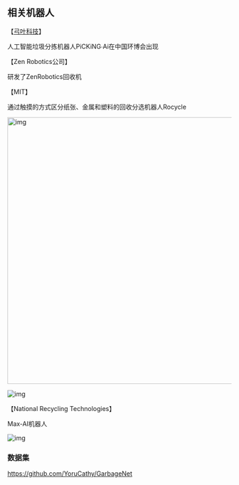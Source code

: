 ## 相关机器人

【[弓叶科技](http://www.databeyond.cn/)】

人工智能垃圾分拣机器人PiCKiNG∙Ai在中国环博会出现



【Zen Robotics公司】

研发了ZenRobotics回收机



【MIT】

通过触摸的方式区分纸张、金属和塑料的回收分选机器人Rocycle

<img src="https://inews.gtimg.com/newsapp_bt/0/13489795387/1000" alt="img" width=600 />

![img](https://inews.gtimg.com/newsapp_match/0/8787038043/0)

【National Recycling Technologies】

Max-AI机器人

![img](https://inews.gtimg.com/newsapp_match/0/8928374659/0)

### 数据集

https://github.com/YoruCathy/GarbageNet

